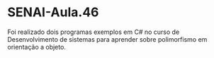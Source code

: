 # SENAI-Aula.46
<p>Foi realizado dois programas exemplos em C# no curso de Desenvolvimento de sistemas para aprender sobre polimorfismo em orientação a objeto.</p>
